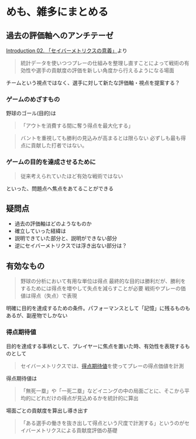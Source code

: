 # めも、雑多にまとめる


## 過去の評価軸へのアンチテーゼ


[Introduction 02. 「セイバーメトリクスの意義」](https://1point02.jp/op/gnav/glossary/gls_explanation.aspx?eid=20002)より


> 統計データを使いつつプレーの仕組みを整理し直すことによって戦術の有効性や選手の貢献度の評価を新しい角度から行えるようになる場面


チームという視点ではなく、選手に対して新たな評価軸・視点を提案する？



### ゲームのめざすもの


野球のゴール(目的)は

> 「アウトを消費する間に奪う得点を最大化する」

> バントを重視しても勝利の見込みが高まるとは限らない
> 必ずしも最も得点に貢献した打者ではない。



### ゲームの目的を達成させるために

> 従来考えられていたほど有効な戦術ではない

といった、問題点へ焦点をあてることができる

## 疑問点

- 過去の評価軸はどのようなものか
- 確立していった経緯は
- 説明できていた部分と、説明ができない部分
- 逆にセイバーメトリクスでは浮き出ない部分は？



## 有効なもの


> 野球の分析において有用な単位は得点
> 最終的な目的は勝利だが、勝利をするためには得点を増やして失点を減らすことが必要
> 戦術やプレーの価値は得点（失点）で表現


明確に目的を達成するための条件。パフォーマンスとして「記憶」に残るものもあるが、副産物でしかない



### 得点期待値

目的を達成する事柄として、プレイヤーに焦点を置いた時、有効性を表現するものとして


> セイバーメトリクスでは、[得点期待値](https://1point02.jp/op/gnav/column/bs/column.aspx?cid=53003)を使ってプレーの得点価値を計測


得点期待値は

> 「無死一塁」や「一死二塁」などイニングの中の局面ごとに、そこから平均的にどれだけの得点が見込めるかを統計的に算出



場面ごとの貢献度を算出し導き出す


> 「ある選手の働きを抜き出して得点という尺度で計測する」というのがセイバーメトリクスによる貢献度評価の基礎


